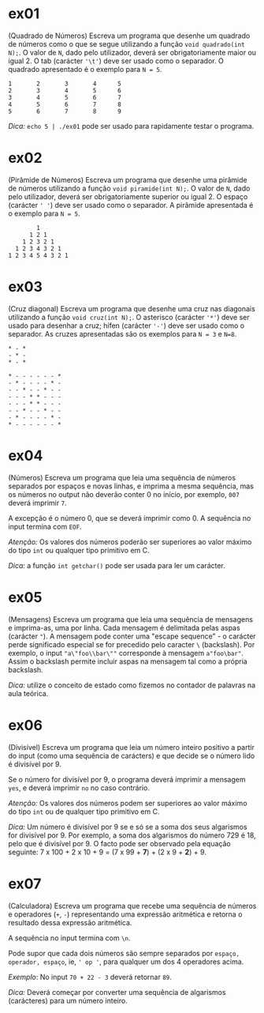 # ex01

(Quadrado de Números) Escreva um programa que desenhe um quadrado de números como o que se segue utilizando a função `void quadrado(int N);`. O valor de `N`, dado pelo utilizador, deverá ser obrigatoriamente maior ou igual 2. O tab (carácter `'\t'`) deve ser usado como o separador. O quadrado apresentado é o exemplo para `N = 5`.

```
1       2       3       4      5
2       3       4       5      6
3       4       5       6      7
4       5       6       7      8
5       6       7       8      9
```

*Dica:* `echo 5 | ./ex01` pode ser usado para rapidamente testar o programa.

# ex02

(Pirâmide de Números) Escreva um programa que desenhe uma pirâmide de números utilizando a função `void piramide(int N);`. O valor de `N`, dado pelo utilizador, deverá ser obrigatoriamente superior ou igual 2. O espaço (carácter `' '`) deve ser usado como o separador.
A pirâmide apresentada é o exemplo para `N = 5`.

```
        1
      1 2 1
    1 2 3 2 1
  1 2 3 4 3 2 1
1 2 3 4 5 4 3 2 1
```

# ex03

(Cruz diagonal) Escreva um programa que desenhe uma cruz nas diagonais utilizando a função `void cruz(int N);`.  O asterisco (carácter `'*'`) deve ser usado para desenhar a cruz; hífen (carácter `'-'`) deve ser usado como o separador. As cruzes apresentadas são os exemplos para `N = 3` e `N=8`.

```
* - *
- * -
* - *
```

```
* - - - - - - *
- * - - - - * -
- - * - - * - -
- - - * * - - -
- - - * * - - -
- - * - - * - -
- * - - - - * -
* - - - - - - *
```

# ex04

(Números) Escreva um programa que leia uma sequência de números separados por espaços e novas linhas,
e imprima a mesma sequência, mas os números no output não deverão conter 0 no início, por exemplo, `007` deverá imprimir `7`.

A excepção é o número 0, que se deverá imprimir como 0.
A sequência no input termina com `EOF`.

*Atenção:* Os valores dos números poderão ser superiores ao valor máximo do tipo `int` ou qualquer tipo primitivo em C.

*Dica:* a função `int getchar()` pode ser usada para ler um carácter.

# ex05

(Mensagens) Escreva um programa que leia uma sequência de mensagens e imprima-as, uma por linha.
Cada mensagem é delimitada pelas aspas (carácter `"`). A mensagem pode conter uma "escape sequence" - o carácter perde significado especial se for precedido pelo caracter `\` (backslash). Por exemplo, o input `"a\"foo\\bar\""` corresponde à mensagem `a"foo\bar"`. Assim o backslash permite incluir aspas na mensagem tal como a própria backslash.

*Dica:* utilize o conceito de estado como fizemos no contador de palavras na aula teórica.

# ex06

(Divisível) Escreva um programa que leia um número inteiro positivo a partir do input (como uma sequência de carácters) e que decide se o número lido é divisível por 9.

Se o número for divisível por 9, o programa deverá imprimir a mensagem `yes`, e deverá imprimir `no` no caso contrário.

*Atenção:* Os valores dos números podem ser superiores ao valor máximo do tipo `int` ou de qualquer tipo primitivo em C.

*Dica:* Um número é divisível por 9 se e só se a soma dos seus algarismos for divisível por 9.
Por exemplo, a soma dos algarismos do número 729 é 18, pelo que é divisível por 9.
O facto pode ser observado pela equação seguinte: 7 x 100 + 2 x 10 + 9 = (7 x 99 + __7__) + (2 x 9 + __2__) + 9.

# ex07

(Calculadora) Escreva um programa que recebe uma sequência de números e operadores (`+`, `-`) representando uma expressão aritmética e retorna o resultado dessa expressão aritmética.

A sequência no input termina com `\n`.

Pode supor que cada dois números são sempre separados por `espaço, operador, espaço`, ie, `' op '`, para qualquer um dos 4 operadores acima.

_Exemplo_: No input `70 + 22 - 3` deverá retornar `89`.

_Dica:_ Deverá começar por converter uma sequência de algarismos (carácteres) para um número inteiro.
